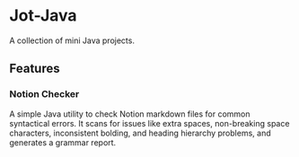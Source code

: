 # Jot-Java

A collection of mini Java projects.

## Features

### Notion Checker

A simple Java utility to check Notion markdown files for common syntactical errors. It scans for issues like extra spaces, non-breaking space characters, inconsistent bolding, and heading hierarchy problems, and generates a grammar report.
